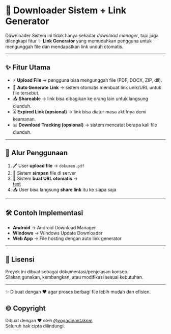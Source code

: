 # 🚀 Downloader Sistem + Link Generator

Downloader Sistem ini tidak hanya sekadar *download manager*, tapi juga dilengkapi fitur ✨ **Link Generator** yang memudahkan pengguna untuk mengunggah file dan mendapatkan link unduh otomatis.  

---

## ✨ Fitur Utama
- ⚡ **Upload File** → pengguna bisa mengunggah file (PDF, DOCX, ZIP, dll).  
- 🔗 **Auto Generate Link** → sistem otomatis membuat link unik/URL untuk file tersebut.  
- 📤 **Shareable** → link bisa dibagikan ke orang lain untuk langsung diunduh.  
- ⏳ **Expired Link (opsional)** → link bisa diatur masa aktifnya demi keamanan.  
- 📊 **Download Tracking (opsional)** → sistem mencatat berapa kali file diunduh.  

---

## 📌 Alur Penggunaan
1. 🖊️ User **upload file** → `dokumen.pdf`  
2. 💾 Sistem **simpan** file di server  
3. 🔗 Sistem **buat URL otomatis** →  
[text](https://domain.com/download/dokumen.pdf)
4. 📤 User bisa langsung **share link** itu ke siapa saja  

---

## 🛠️ Contoh Implementasi
- **Android** → Android Download Manager  
- **Windows** → Windows Update Downloader  
- **Web App** → File hosting dengan auto link generator  

---

## 📄 Lisensi
Proyek ini dibuat sebagai dokumentasi/penjelasan konsep.  
Silakan gunakan, kembangkan, atau modifikasi sesuai kebutuhan.  

---
✨ Dibuat dengan ❤️ agar proses berbagi file lebih mudah dan efisien.
## ©️ Copyright
Dibuat dengan ❤️ oleh [@yogadinantakom](https://instagram.com/yogadinantakom)  
Seluruh hak cipta dilindungi. 